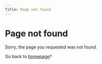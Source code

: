 ```yaml
---
Title: Page not found
---
```


# Page not found

Sorry, the page you requested was not found.

Go back to [homepage](%base_url%)?

